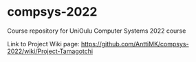 # compsys-2022
Course repository for UniOulu Computer Systems 2022 course

Link to Project Wiki page: https://github.com/AnttiMK/compsys-2022/wiki/Project-Tamagotchi
